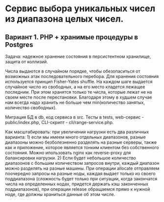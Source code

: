 # Сервис выбора уникальных чисел из диапазона целых чисел.

## Вариант 1. PHP + хранимые процедуры в Postgres

Задача: надежное хранение состояния в персистентном хранилище, защита от коллизий.

Числа выдаются в случайном порядке, чтобы обезопаситься от возможных атак последовательного перебора.
Для хранения состояния используется принцип Fisher-Yates shuffle. На каждом шаге выдается случайное число из свободных, а на его место кладется лежащее последним.
При этом хранятся только те числа, которые лежат не на своем месте после перестановки. Благодаря этому в худшем случае нам всегда надо хранить не больше чем min(количество занятых, количество свободных).

Миграция БД в db, код сервиса в src. Тесты в tests, web-сервис - public/index.php, CLI-скрипт - cli/range-service.php.

Как масштабировать: при увеличении нагрузки есть два различных варианта: 1) если мы имеем много отдельных диапазонов, разные диапазоны можно безболезненно разделять на разные серверы, также как и приложение, которое является тонким клиентом без собственного состояния. Можно ипользовать nginx как reverse-proxy для балансировки нагрузки. 2) Если будет небольшое количество диапазонов с большим количеством запросов внутри, каждый диапазон можно разделять на разные машины. При операции allocate отправляем поочередно запросы на разные ноды, каждая выдает только из своего поддиапазона (сложность будет только при ситуации, когда закончатся числа на определенных нодах, придется держать кэш законченных поддиапазонов), при операции release обращаемся прямо к нужной ноде, где должны храниться данные об этом числе.

